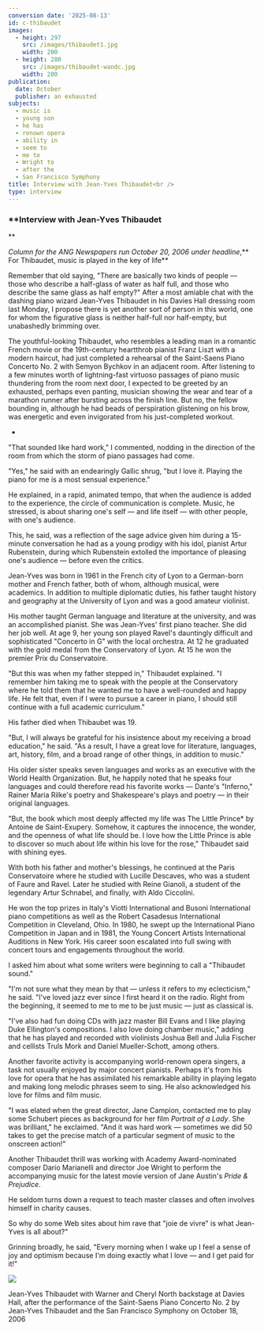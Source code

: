 ```yaml
---
conversion date: '2025-08-13'
id: c-thibaudet
images:
  - height: 297
    src: /images/thibaudet1.jpg
    width: 200
  - height: 280
    src: /images/thibaudet-wandc.jpg
    width: 200
publication:
  date: October
  publisher: an exhausted
subjects:
  - music is
  - young son
  - he has
  - renown opera
  - ability in
  - seem to
  - me to
  - Wright to
  - after the
  - San Francisco Symphony
title: Interview with Jean-Yves Thibaudet<br />
type: interview
---
```


### **Interview with Jean-Yves Thibaudet

**

*Column for the ANG Newspapers run October 20, 2006 under headline*,** For Thibaudet, music is played in the key of life**

Remember that old saying, "There are basically two kinds of people — those who describe a half-glass of water as half full, and those who describe the same glass as half empty?" After a most amiable chat with the dashing piano wizard Jean-Yves Thibaudet in his Davies Hall dressing room last Monday, I propose there is yet another sort of person in this world, one for whom the figurative glass is neither half-full nor half-empty, but unabashedly brimming over.

 The youthful-looking Thibaudet, who resembles a leading man in a romantic French movie or the 19th-century heartthrob pianist Franz Liszt with a modern haircut, had just completed a rehearsal of the Saint-Saens Piano Concerto No. 2 with Semyon Bychkov in an adjacent room. After listening to a few minutes worth of lightning-fast virtuoso passages of piano music thundering from the room next door, I expected to be greeted by an exhausted, perhaps even panting, musician showing the wear and tear of a marathon runner after bursting across the finish line.
But no, the fellow bounding in, although he had beads of perspiration glistening on his brow, was energetic and even invigorated from his just-completed workout.

*

 "That sounded like hard work," I commented, nodding in the direction of the room from which the storm of piano passages had come.

 "Yes," he said with an endearingly Gallic shrug, "but I love it. Playing the piano for me is a most sensual experience."

 He explained, in a rapid, animated tempo, that when the audience is added to the experience, the circle of communication is complete. Music, he stressed, is about sharing one's self — and life itself — with other people, with one's audience.

 This, he said, was a reflection of the sage advice given him during a 15-minute conversation he had as a young prodigy with his idol, pianist Artur Rubenstein, during which Rubenstein extolled the importance of pleasing one's audience — before even the critics.

 Jean-Yves was born in 1961 in the French city of Lyon to a German-born mother and French father, both of whom, although musical, were academics. In addition to multiple diplomatic duties, his father taught history and geography at the University of Lyon and was a good amateur violinist.

 His mother taught German language and literature at the university, and was an accomplished pianist. She was Jean-Yves' first piano teacher.
She did her job well. At age 9, her young son played Ravel's dauntingly difficult and sophisticated "Concerto in G" with the local orchestra. At 12 he graduated with the gold medal from the Conservatory of Lyon. At 15 he won the premier Prix du Conservatoire.

 "But this was when my father stepped in," Thibaudet explained. "I remember him taking me to speak with the people at the Conservatory where he told them that he wanted me to have a well-rounded and happy life. He felt that, even if I were to pursue a career in piano, I should still continue with a full academic curriculum."

 His father died when Thibaubet was 19.

 "But, I will always be grateful for his insistence about my receiving a broad education," he said. "As a result, I have a great love for literature, languages, art, history, film, and a broad range of other things, in addition to music."

 His older sister speaks seven languages and works as an executive with the World Health Organization. But, he happily noted that he speaks four languages and could therefore read his favorite works — Dante's "Inferno," Rainer Maria Rilke's poetry and Shakespeare's plays and poetry — in their original languages.

 "But, the book which most deeply affected my life was The Little Prince* by Antoine de Saint-Exupery. Somehow, it captures the innocence, the wonder, and the openness of what life should be. I love how the Little Prince is able to discover so much about life within his love for the rose," Thibaudet said with shining eyes.

 With both his father and mother's blessings, he continued at the Paris Conservatoire where he studied with Lucille Descaves, who was a student of Faure and Ravel. Later he studied with Reine Gianoli, a student of the legendary Artur Schnabel, and finally, with Aldo Ciccolini.

 He won the top prizes in Italy's Viotti International and Busoni International piano competitions as well as the Robert Casadesus International Competition in Cleveland, Ohio. In 1980, he swept up the International Piano Competition in Japan and in 1981, the Young Concert Artists International Auditions in New York. His career soon escalated into full swing with concert tours and engagements throughout the world.

 I asked him about what some writers were beginning to call a "Thibaudet sound."

 "I'm not sure what they mean by that — unless it refers to my eclecticism," he said. "I've loved jazz ever since I first heard it on the radio. Right from the beginning, it seemed to me to me to be just music — just as classical is.

 "I've also had fun doing CDs with jazz master Bill Evans and I like playing Duke Ellington's compositions. I also love doing chamber music," adding that he has played and recorded with violinists Joshua Bell and Julia Fischer and cellists Truls Mork and Daniel Mueller-Schott, among others.

 Another favorite activity is accompanying world-renown opera singers, a task not usually enjoyed by major concert pianists. Perhaps it's from his love for opera that he has assimilated his remarkable ability in playing legato and making long melodic phrases seem to sing. He also acknowledged his love for films and film music.

 "I was elated when the great director, Jane Campion, contacted me to play some Schubert pieces as background for her film *Portrait of a Lady*. She was brilliant," he exclaimed. "And it was hard work — sometimes we did 50 takes to get the precise match of a particular segment of music to the onscreen action!"

 Another Thibaudet thrill was working with Academy Award-nominated composer Dario Marianelli and director Joe Wright to perform the accompanying music for the latest movie version of Jane Austin's *Pride & Prejudice*.

 He seldom turns down a request to teach master classes and often involves himself in charity causes.

 So why do some Web sites about him rave that "joie de vivre" is what Jean-Yves is all about?"

 Grinning broadly, he said, "Every morning when I wake up I feel a sense of joy and optimism because I'm doing exactly what I love — and I get paid for it!"

![](/images/thibaudet-wandc.jpg)

Jean-Yves Thibaudet with Warner and Cheryl North backstage at Davies Hall, after the performance of the Saint-Saens Piano Concerto No. 2 by Jean-Yves Thibaudet and the San Francisco Symphony on October 18, 2006

